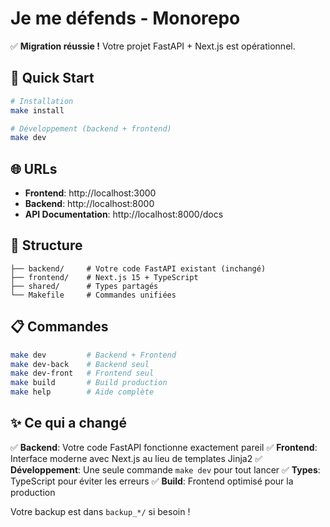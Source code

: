 # Je me défends - Monorepo

✅ **Migration réussie !** Votre projet FastAPI + Next.js est opérationnel.

## 🚀 Quick Start

```bash
# Installation
make install

# Développement (backend + frontend)
make dev
```

## 🌐 URLs

- **Frontend**: http://localhost:3000
- **Backend**: http://localhost:8000
- **API Documentation**: http://localhost:8000/docs

## 📁 Structure

```
├── backend/     # Votre code FastAPI existant (inchangé)
├── frontend/    # Next.js 15 + TypeScript
├── shared/      # Types partagés
└── Makefile     # Commandes unifiées
```

## 📋 Commandes

```bash
make dev         # Backend + Frontend
make dev-back    # Backend seul
make dev-front   # Frontend seul
make build       # Build production
make help        # Aide complète
```

## ✨ Ce qui a changé

✅ **Backend**: Votre code FastAPI fonctionne exactement pareil
✅ **Frontend**: Interface moderne avec Next.js au lieu de templates Jinja2
✅ **Développement**: Une seule commande `make dev` pour tout lancer
✅ **Types**: TypeScript pour éviter les erreurs
✅ **Build**: Frontend optimisé pour la production

Votre backup est dans `backup_*/` si besoin !
